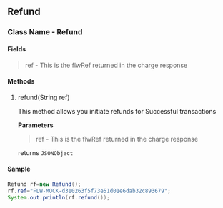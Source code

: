 ## Refund

### Class Name - Refund

#### Fields
  >ref - This is the flwRef returned in the charge response

#### Methods
1. refund(String ref)

    This method allows you initiate refunds for Successful transactions
    
    **Parameters**
    
    >ref - This is the flwRef returned in the charge response
    
    returns `JSONObject`
    
 
 
#### Sample

```java
Refund rf=new Refund();
rf.ref="FLW-MOCK-d310263f5f73e51d01e6dab32c893679";
System.out.println(rf.refund());
```

